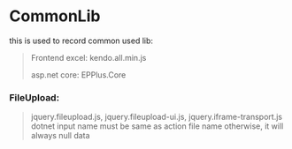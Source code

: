 # CommonLib

this is used to record common used lib:

> Frontend excel:
> kendo.all.min.js
>
> asp.net core:
> EPPlus.Core
>
### FileUpload:
> jquery.fileupload.js, jquery.fileupload-ui.js, jquery.iframe-transport.js   
> dotnet input name must be same as action file name otherwise, it will always null data
